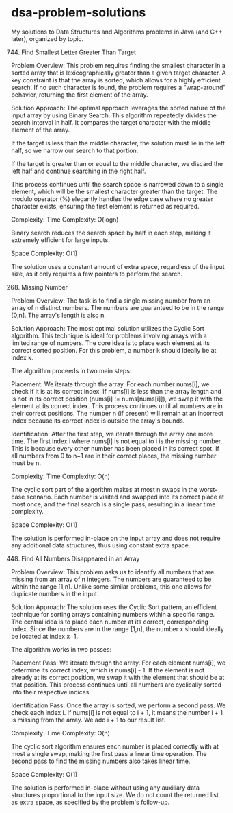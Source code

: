 # dsa-problem-solutions
My solutions to Data Structures and Algorithms problems in Java (and C++ later), organized by topic.

744. Find Smallest Letter Greater Than Target

Problem Overview:
This problem requires finding the smallest character in a sorted array that is lexicographically greater than a given target character. A key constraint is that the array is sorted, which allows for a highly efficient search. If no such character is found, the problem requires a "wrap-around" behavior, returning the first element of the array.

Solution Approach:
The optimal approach leverages the sorted nature of the input array by using Binary Search. This algorithm repeatedly divides the search interval in half. It compares the target character with the middle element of the array.

If the target is less than the middle character, the solution must lie in the left half, so we narrow our search to that portion.

If the target is greater than or equal to the middle character, we discard the left half and continue searching in the right half.

This process continues until the search space is narrowed down to a single element, which will be the smallest character greater than the target. The modulo operator (%) elegantly handles the edge case where no greater character exists, ensuring the first element is returned as required.

Complexity:
Time Complexity: O(logn)

Binary search reduces the search space by half in each step, making it extremely efficient for large inputs.

Space Complexity: O(1)

The solution uses a constant amount of extra space, regardless of the input size, as it only requires a few pointers to perform the search.


268. Missing Number

Problem Overview:
The task is to find a single missing number from an array of n distinct numbers. The numbers are guaranteed to be in the range [0,n]. The array's length is also n.

Solution Approach:
The most optimal solution utilizes the Cyclic Sort algorithm. This technique is ideal for problems involving arrays with a limited range of numbers. The core idea is to place each element at its correct sorted position. For this problem, a number k should ideally be at index k.

The algorithm proceeds in two main steps:

Placement: We iterate through the array. For each number nums[i], we check if it is at its correct index. If nums[i] is less than the array length and is not in its correct position (nums[i] != nums[nums[i]]), we swap it with the element at its correct index. This process continues until all numbers are in their correct positions. The number n (if present) will remain at an incorrect index because its correct index is outside the array's bounds.

Identification: After the first step, we iterate through the array one more time. The first index i where nums[i] is not equal to i is the missing number. This is because every other number has been placed in its correct spot. If all numbers from 0 to n−1 are in their correct places, the missing number must be n.

Complexity:
Time Complexity: O(n)

The cyclic sort part of the algorithm makes at most n swaps in the worst-case scenario. Each number is visited and swapped into its correct place at most once, and the final search is a single pass, resulting in a linear time complexity.

Space Complexity: O(1)

The solution is performed in-place on the input array and does not require any additional data structures, thus using constant extra space.


448. Find All Numbers Disappeared in an Array
     
Problem Overview:
This problem asks us to identify all numbers that are missing from an array of n integers. The numbers are guaranteed to be within the range [1,n]. Unlike some similar problems, this one allows for duplicate numbers in the input.

Solution Approach:
The solution uses the Cyclic Sort pattern, an efficient technique for sorting arrays containing numbers within a specific range. The central idea is to place each number at its correct, corresponding index. Since the numbers are in the range [1,n], the number x should ideally be located at index x−1.

The algorithm works in two passes:

Placement Pass: We iterate through the array. For each element nums[i], we determine its correct index, which is nums[i] - 1. If the element is not already at its correct position, we swap it with the element that should be at that position. This process continues until all numbers are cyclically sorted into their respective indices.

Identification Pass: Once the array is sorted, we perform a second pass. We check each index i. If nums[i] is not equal to i + 1, it means the number i + 1 is missing from the array. We add i + 1 to our result list.

Complexity:
Time Complexity: O(n)

The cyclic sort algorithm ensures each number is placed correctly with at most a single swap, making the first pass a linear time operation. The second pass to find the missing numbers also takes linear time.

Space Complexity: O(1)

The solution is performed in-place without using any auxiliary data structures proportional to the input size. We do not count the returned list as extra space, as specified by the problem's follow-up.
